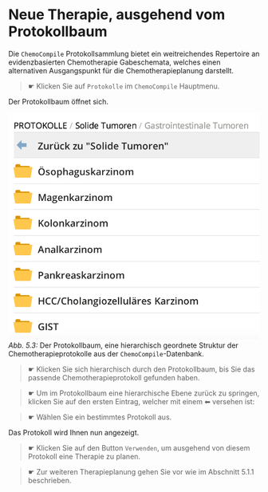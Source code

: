 # Neue Therapie, ausgehend vom Protokollbaum

Die `ChemoCompile` Protokollsammlung bietet ein weitreichendes Repertoire an evidenzbasierten Chemotherapie Gabeschemata, welches einen alternativen Ausgangspunkt für die Chemotherapieplanung darstellt.

>☛ Klicken Sie auf `Protokolle` im `ChemoCompile` Hauptmenu.

Der Protokollbaum öffnet sich.

![ChemoCompile Protokollbaum](../bilder/protokollbaum.png)
*Abb. 5.3:* Der Protokollbaum, eine hierarchisch geordnete Struktur der Chemotherapieprotokolle aus der `ChemoCompile`-Datenbank.

>☛ Klicken Sie sich hierarchisch durch den Protokollbaum, bis Sie das passende Chemotherapieprotokoll gefunden haben.

>☛ Um im Protokollbaum eine hierarchische Ebene zurück zu springen, klicken Sie auf den ersten Eintrag, welcher mit einem ⬅︎ versehen ist:

>☛ Wählen Sie ein bestimmtes Protokoll aus.

Das Protokoll wird Ihnen nun angezeigt.

>☛ Klicken Sie auf den Button `Verwenden`, um ausgehend von diesem Protokoll eine Therapie zu planen.

>☛ Zur weiteren Therapieplanung gehen Sie vor wie im Abschnitt 5.1.1 beschrieben.
